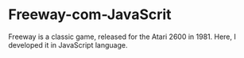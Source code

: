 # Freeway-com-JavaScrit
Freeway is a classic game, released for the Atari 2600 in 1981.
Here, I developed it in JavaScript language.
